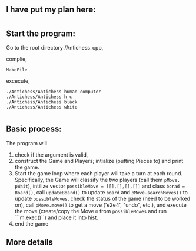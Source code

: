 ## I have put my plan here:


#
## Start the program:

Go to the root directory /Antichess_cpp,

complie,

```
MakeFile
```

excecute,
```
./Antichess/Antichess human computer
./Antichess/Antichess h c
./Antichess/Antichess black
./Antichess/Antichess white
```

#
## Basic process:

The program will
1. check if the argument is valid,
2. construct the Game and Players; intialize (putting Pieces to) and print the game.
3. Start the game loop where 
each player will take a turn at each round. Specifically, the Game will classify the two players (call them ```pMove, pWait```), intilize vector ```possibleMove = [[],[],[],[]]``` and class ```borad = Board()```, call ```updateBoard()``` to update ```board``` and ```pMove.searchMoves()``` to update ```possibleMoves```, check the status of the game (need to be worked on), call ```pMove.move()``` to get a move ('e2e4', "undo", etc.), and execute the move (create/copy the Move ```m``` from ```possibleMoves``` and run ```m.exec()``) and place it into hist.
4. end the game

## More details